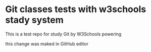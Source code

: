 # Git classes tests with w3schools stady system
This is a test repo for study Git by W3Schools powering

this change was maked in GitHub editor
